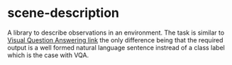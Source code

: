 # scene-description

A library to describe observations in an environment.
The task is similar to [Visual Question Answering link](https://visualqa.org/) the only difference being that the required output is a well formed natural language sentence instread of a class label which is the case with VQA.


